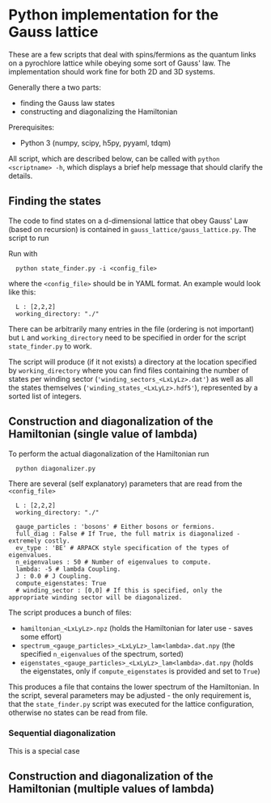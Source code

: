 Python implementation for the Gauss lattice
================================================================================
These are a few scripts that deal with spins/fermions as the quantum links on a
pyrochlore lattice while obeying some sort of Gauss' law. The implementation
should work fine for both 2D and 3D systems.

Generally there a two parts:
 - finding the Gauss law states
 - constructing and diagonalizing the Hamiltonian

Prerequisites:
 - Python 3 (numpy, scipy, h5py, pyyaml, tdqm)

All script, which are described below, can be called with `python <scriptname> -h`, which displays a brief help message that should clarify the details.

 ## Finding the states
The code to find states on a d-dimensional lattice that obey Gauss' Law (based on recursion) is contained in `gauss_lattice/gauss_lattice.py`. The script to run

Run with
```
  python state_finder.py -i <config_file>
```
where the `<config_file>` should be in YAML format. An example would look like this:
```
  L : [2,2,2]  
  working_directory: "./"
```
There can be arbitrarily many entries in the file (ordering is not important) but `L` and `working_directory` need to be specified in order for the script `state_finder.py` to work.

The script will produce (if it not exists) a directory at the location specified by `working_directory` where you can find files containing the number of states per winding sector (`'winding_sectors_<LxLyLz>.dat'`) as well as all the states themselves (`'winding_states_<LxLyLz>.hdf5'`), represented by a sorted list of integers.


## Construction and diagonalization of the Hamiltonian (single value of lambda)
To perform the actual diagonalization of the Hamiltonian run
```
  python diagonalizer.py
```
There are several (self explanatory) parameters that are read from the `<config_file>`
```
  L : [2,2,2]  
  working_directory: "./"

  gauge_particles : 'bosons' # Either bosons or fermions.
  full_diag : False # If True, the full matrix is diagonalized - extremely costly.
  ev_type : 'BE' # ARPACK style specification of the types of eigenvalues.
  n_eigenvalues : 50 # Number of eigenvalues to compute.
  lambda: -5 # lambda Coupling.
  J : 0.0 # J Coupling.
  compute_eigenstates: True
  # winding_sector : [0,0] # If this is specified, only the appropriate winding sector will be diagonalized.
```

The script produces a bunch of files:
 - `hamiltonian_<LxLyLz>.npz` (holds the Hamiltonian for later use - saves some effort)
 - `spectrum_<gauge_particles>_<LxLyLz>_lam<lambda>.dat.npy` (the specified `n_eigenvalues` of the spectrum, sorted)
 - `eigenstates_<gauge_particles>_<LxLyLz>_lam<lambda>.dat.npy` (holds the eigenstates, only if `compute_eigenstates` is provided and set to `True`)

This produces a file that contains the lower spectrum of the Hamiltonian. In the script, several parameters may be adjusted - the only requirement is, that the `state_finder.py` script was executed for the lattice configuration, otherwise no states can be read from file.

### Sequential diagonalization
This is a special case


## Construction and diagonalization of the Hamiltonian (multiple values of lambda)
